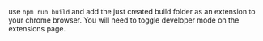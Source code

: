 use `npm run build` and add the just created build folder as an extension to your chrome browser. You will need to toggle developer mode on the extensions page.